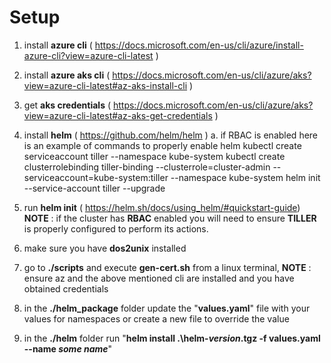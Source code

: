 # Setup
1. install **azure cli** ( https://docs.microsoft.com/en-us/cli/azure/install-azure-cli?view=azure-cli-latest )
2. install **azure aks cli** ( https://docs.microsoft.com/en-us/cli/azure/aks?view=azure-cli-latest#az-aks-install-cli )
3. get **aks credentials** ( https://docs.microsoft.com/en-us/cli/azure/aks?view=azure-cli-latest#az-aks-get-credentials )
4. install **helm** ( https://github.com/helm/helm )
    a. if RBAC is enabled here is an example of commands to properly enable helm 
       kubectl create serviceaccount tiller --namespace kube-system
       kubectl create clusterrolebinding tiller-binding --clusterrole=cluster-admin --serviceaccount=kube-system:tiller --namespace kube-system
       helm init --service-account tiller --upgrade

5. run **helm init** ( https://helm.sh/docs/using_helm/#quickstart-guide)
   **NOTE** : if the cluster has **RBAC** enabled you will need to ensure **TILLER** is properly configured to perform its actions. 
6. make sure you have **dos2unix** installed 
6. go to **./scripts** and execute **gen-cert.sh** from a linux terminal, 
   **NOTE** : ensure az and the above mentioned cli are installed and you have obtained credentials
7. in the **./helm_package** folder update the "**values.yaml**" file with your values for namespaces or create a new file to override the value
8. in the **./helm** folder run "**helm install .\helm-*version*.tgz -f values.yaml --name *some name***"
